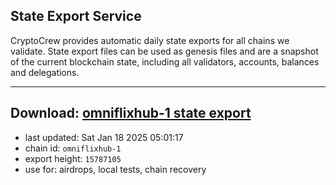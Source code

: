 ## State Export Service
CryptoCrew provides automatic daily state exports for all chains we validate. State export files can be used as genesis files and are a snapshot of the current blockchain state, including all validators, accounts, balances and delegations.

---
**Download: [omniflixhub-1 state export](https://dl-eu2.ccvalidators.com/SERVICE/omniflixhub/omniflixhub-1_export_15787105.json)**
---

- last updated: Sat Jan 18 2025 05:01:17
- chain id: `omniflixhub-1`
- export height: `15787105`
- use for: airdrops, local tests, chain recovery
